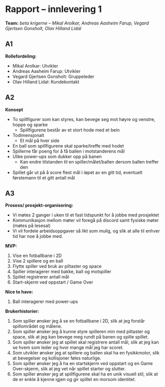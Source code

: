 # Rapport – innlevering 1
**Team:** 
*beta krigerne* – *Mikal Arolkar, Andreas Aasheim Farup, Vegard Gjertsen Gonsholt, Olav Hilland Lidal*

## A1
**Rollefordeling:**
* Mikal Arolkar: Utvikler
* Andreas Aasheim Farup: Utvikler
* Vegard Gjertsen Gonsholt: Gruppeleder
* Olav Hilland Lidal: Kundekontakt 

## A2
**Konsept**
* To spillfigurer som kan styres, kan bevege seg mot høyre og venstre, hoppe og sparke
    * Spillfigurene består av et stort hode med et bein
* Todimensjonalt
    * Et mål på hver side
* En ball som spillfigurene skal sparke/treffe med hodet
* Spillerne får poeng for å få ballen i motstanderens mål
* Ulike power-ups som dukker opp på banen
    * Kan endre tilstanden til en spiller/målet/ballen dersom ballen treffer den
* Spillet går ut på å score flest mål i løpet av en gitt tid, eventuelt førstemann til et gitt antall mål


## A3
**Prosess/ prosjekt-organisering:**
* Vi møtes 2 ganger i uken til et fast tidspunkt for å jobbe med prosjektet
* Kommunikasjon mellom møter vil foregå på discord samt fysiske møter (møtes på lesesal)
* Vi vil fordele arbeidsoppgaver så likt som mulig, og slik at alle til enhver tid har noe å jobbe med. 

**MVP:**
1. Vise en fotballbane i 2D 
2. Vise 2 spillere og en ball
3. Flytte spiller ved bruk av piltaster og space 
4. Spiller interagerer med bakke, ball og motspiller
5. Spillet registrerer antall mål 
6. Start-skjerm ved oppstart / Game Over

**Nice to have:**
1. Ball interagerer med power-ups

**Brukerhistorier:**
1. Som spiller ønsker jeg å se en fotballbane i 2D, slik at jeg forstår spillområdet og målene.
2. Som spiller ønsker jeg å kunne styre spilleren min med piltaster og space, slik at jeg kan bevege meg rundt på banen og spille spillet.
3. Som spiller ønsker jeg at spillet skal registrere antall mål, slik at jeg kan se hvem som leder og hvor mange mål jeg har scoret.
4. Som utvikler ønsker jeg at spillere og ballen skal ha en fysikkmotor, slik at bevegelser og kollisjoner føles naturlige.
5. Som spiller ønsker jeg å ha en startskjerm ved oppstart og en Game Over-skjerm, slik at jeg vet når spillet starter og slutter.
6. Som spiller ønsker jeg at spillfigurene skal ha en unik visuell stil, slik at de er enkle å kjenne igjen og gir spillet en morsom identitet.
